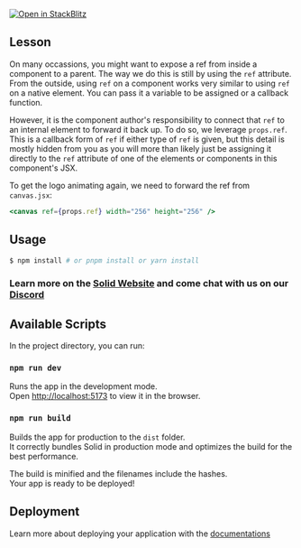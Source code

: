 [![Open in StackBlitz](https://developer.stackblitz.com/img/open_in_stackblitz.svg)](https://stackblitz.com/github/edivados/solid-tutorials/tree/main/tutorials/bindings_forward_refs?file=src/style.css,src/canvas.jsx,src/main.jsx)

## Lesson

On many occassions, you might want to expose a ref from inside a component to a parent. The way we do this is still by using the `ref` attribute. From the outside, using `ref` on a component works very similar to using `ref` on a native element. You can pass it a variable to be assigned or a callback function.

However, it is the component author's responsibility to connect that `ref` to an internal element to forward it back up. To do so, we leverage `props.ref`. This is a callback form of `ref` if either type of `ref` is given, but this detail is mostly hidden from you as you will more than likely just be assigning it directly to the `ref` attribute of one of the elements or components in this component's JSX.

To get the logo animating again, we need to forward the ref from `canvas.jsx`:

```jsx
<canvas ref={props.ref} width="256" height="256" />
```


## Usage

```bash
$ npm install # or pnpm install or yarn install
```

### Learn more on the [Solid Website](https://solidjs.com) and come chat with us on our [Discord](https://discord.com/invite/solidjs)

## Available Scripts

In the project directory, you can run:

### `npm run dev`

Runs the app in the development mode.<br>
Open [http://localhost:5173](http://localhost:5173) to view it in the browser.

### `npm run build`

Builds the app for production to the `dist` folder.<br>
It correctly bundles Solid in production mode and optimizes the build for the best performance.

The build is minified and the filenames include the hashes.<br>
Your app is ready to be deployed!

## Deployment

Learn more about deploying your application with the [documentations](https://vite.dev/guide/static-deploy.html)

